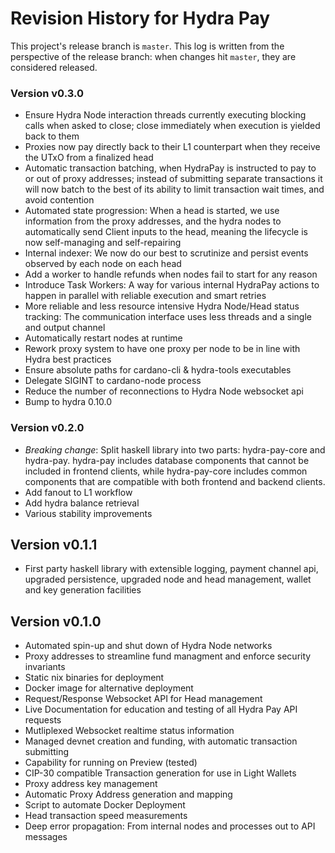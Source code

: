 # Revision History for Hydra Pay

This project's release branch is `master`. This log is written from the perspective of the release branch: when changes hit `master`, they are considered released.

### Version v0.3.0

* Ensure Hydra Node interaction threads currently executing blocking calls when asked to close; close immediately when execution is yielded back to them
* Proxies now pay directly back to their L1 counterpart when they receive the UTxO from a finalized head
* Automatic transaction batching, when HydraPay is instructed to pay to or out of proxy addresses; instead of submitting separate transactions it will now batch to the best of its ability to limit transaction wait times, and avoid contention 
* Automated state progression: When a head is started, we use information from the proxy addresses, and the hydra nodes to automatically send Client inputs to the head, meaning the lifecycle is now self-managing and self-repairing
* Internal indexer: We now do our best to scrutinize and persist events observed by each node on each head
* Add a worker to handle refunds when nodes fail to start for any reason
* Introduce Task Workers: A way for various internal HydraPay actions to happen in parallel with reliable execution and smart retries 
* More reliable and less resource intensive Hydra Node/Head status tracking: The communication interface uses less threads and a single and output channel
* Automatically restart nodes at runtime
* Rework proxy system to have one proxy per node to be in line with Hydra best practices
* Ensure absolute paths for cardano-cli & hydra-tools executables
* Delegate SIGINT to cardano-node process
* Reduce the number of reconnections to Hydra Node websocket api
* Bump to hydra 0.10.0

### Version v0.2.0

* *Breaking change*: Split haskell library into two parts: hydra-pay-core and hydra-pay. hydra-pay includes database components that cannot be included in frontend clients, while hydra-pay-core includes common components that are compatible with both frontend and backend clients.
* Add fanout to L1 workflow
* Add hydra balance retrieval
* Various stability improvements

## Version v0.1.1

* First party haskell library with extensible logging, payment channel api, upgraded persistence, upgraded node and head management, wallet and key generation facilities

##  Version v0.1.0

* Automated spin-up and shut down of Hydra Node networks
* Proxy addresses to streamline fund managment and enforce security invariants
* Static nix binaries for deployment
* Docker image for alternative deployment
* Request/Response Websocket API for Head management
* Live Documentation for education and testing of all Hydra Pay API requests
* Mutliplexed Websocket realtime status information
* Managed devnet creation and funding, with automatic transaction submitting
* Capability for running on Preview (tested)
* CIP-30 compatible Transaction generation for use in Light Wallets
* Proxy address key management
* Automatic Proxy Address generation and mapping
* Script to automate Docker Deployment
* Head transaction speed measurements
* Deep error propagation: From internal nodes and processes out to API messages

